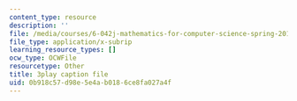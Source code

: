 ```yaml
---
content_type: resource
description: ''
file: /media/courses/6-042j-mathematics-for-computer-science-spring-2015/0b918c57d98e5e4ab0186ce8fa027a4f_et3FOZdI6pk.vtt
file_type: application/x-subrip
learning_resource_types: []
ocw_type: OCWFile
resourcetype: Other
title: 3play caption file
uid: 0b918c57-d98e-5e4a-b018-6ce8fa027a4f
---
```

